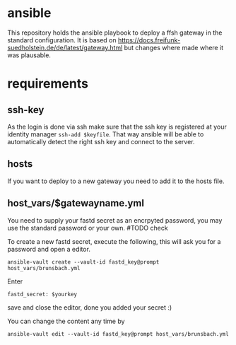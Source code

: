 # ansible
This repository holds the ansible playbook to deploy a ffsh gateway in the standard configuration.
It is based on https://docs.freifunk-suedholstein.de/de/latest/gateway.html but changes where made where it was plausable.

# requirements

## ssh-key
As the login is done via ssh make sure that the ssh key is registered at your identity manager `ssh-add $keyfile`.
That way ansible will be able to automatically detect the right ssh key and connect to the server.

## hosts
If you want to deploy to a new gateway you need to add it to the hosts file.

## host_vars/$gatewayname.yml
You need to supply your fastd secret as an encrpyted password, you may use the standard password or your own. #TODO check

To create a new fastd secret, execute the following, this will ask you for a password and open a editor.
```
ansible-vault create --vault-id fastd_key@prompt host_vars/brunsbach.yml
```
Enter
```
fastd_secret: $yourkey
```
save and close the editor, done you added your secret :)

You can change the content any time by
```
ansible-vault edit --vault-id fastd_key@prompt host_vars/brunsbach.yml
```
